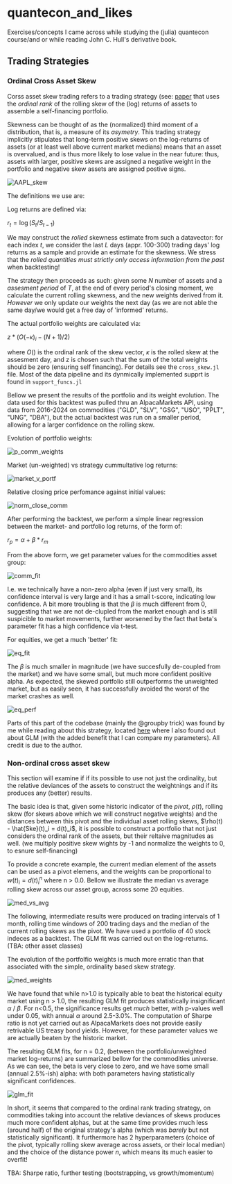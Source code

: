 # quantecon_and_likes
Exercises/concepts I came across while studying the (julia) quantecon course/and or while reading John C. Hull's derivative book.

## Trading Strategies
### Ordinal Cross Asset Skew

Corss asset skew trading refers to a trading strategy (see: [paper](https://www.pm-research.com/content/iijpormgmt/48/4/194) that uses the _ordinal rank_ of the rolling skew of the (log) returns of assets to assemble a self-financing portfolio. 

Skewness can be thought of as the (normalized) third moment of a distribution, that is, a measure of its _asymetry_. This trading strategy implicitly stipulates that long-term positive skews on the log-returns of assets (or at least well above current market medians) means that an asset is overvalued, and is thus more likely to lose value in the near future: thus, assets with larger, positive skews are assigned a negative weight in the portfolio and negative skew assets are assigned postive signs.

![AAPL_skew](https://github.com/ArchHem/quantecon_and_likes/blob/main/visul/AAPL_example_skew.png)

The definitions we use are:

Log returns are defined via:

$r_t = \log(S_t / S_{t-1})$

We may construct the _rolled_ skewness estimate from such a datavector: for each index $t$, we consider the last $L$ days (appr. 100-300) trading days' log returns as a sample and provide an estimate for the skewness. We stress that the _rolled quantities must strictly only access information from the past_ when backtesting! 

The strategy then proceeds as such: given some $N$ number of assets and a _assesment period_ of $T$, at the end of every period's closing moment, we calculate the current rolling skewness, and the new weights derived from it. _However_ we only update our weights the next day (as we are not able the same day/we would get a free day of 'informed' returns.

The actual portfolio weights are calculated via:

$z*(O(-\kappa)_i - (N+1)/2 )$

where $O()$ is the ordinal rank of the skew vector, $\kappa$ is the rolled skew at the assesment day, and z is chosen such that the sum of the total weights should be zero (ensuring self financing). For details see the `cross_skew.jl` file. Most of the data pipeline and its dynmically implemented supprt is found in `support_funcs.jl`

Bellow we present the results of the portfolio and its weight evolution. The data used for this backtest was pulled thru an AlpacaMarkets API, using data from 2016-2024 on commodities ("GLD", "SLV", "GSG", "USO", "PPLT", "UNG", "DBA"), but the actual backtest was run on a smaller period, allowing for a larger confidence on the rolling skew. 

Evolution of portfolio weights:

![p_comm_weights](https://github.com/ArchHem/quantecon_and_likes/blob/main/visul/commodities_weights.png)

Market (un-weighted) vs strategy cummultative log returns:

![market_v_portf](https://github.com/ArchHem/quantecon_and_likes/blob/main/visul/market_vs_skew_commodity.png) 

Relative closing price perfomance against initial values:

![norm_close_comm](https://github.com/ArchHem/quantecon_and_likes/blob/main/visul/commodities_norm_asset_perf.png)

After performing the backtest, we perform a simple linear regression between the market- and portfolio log returns, of the form of:

$r_p = \alpha + \beta * r_m$

From the above form, we get parameter values for the commodities asset group:

![comm_fit](https://github.com/ArchHem/quantecon_and_likes/blob/main/visul/commodity_fit.png)

I.e. we technically have a non-zero alpha (even if just very small), its confidence interval is very large and it has a small t-score, indicating low confidence. A bit more troubling is that the $\beta$ is much different from 0, suggesting that we are not de-clupled from the market enough and is still suspicible to market movements, further worsened by the fact that beta's parameter fit has a high confidence via t-test. 

For equities, we get a much 'better' fit:

![eq_fit](https://github.com/ArchHem/quantecon_and_likes/blob/main/visul/equities_fix.png)

The $\beta$ is much smaller in magnitude (we have succesfully de-coupled from the market) and we have some small, but much more confident positive alpha. As expected, the skewed portfolio still outperforms the unweighted market, but as easily seen, it has successfully avoided the worst of the market crashes as well.

![eq_perf](https://github.com/ArchHem/quantecon_and_likes/blob/main/visul/market_vs_skew_equities.png)




Parts of this part of the codebase (mainly the @groupby trick) was found by me while reading about this strategy, located [here](https://dm13450.github.io/2024/02/08/Cross-Asset-Skew-A-Trading-Strategy.html) where I also found out about GLM (with the added benefit that I can compare my parameters). All credit is due to the author.

### Non-ordinal cross asset skew

This section will examine if if its possible to use not just the ordinality, but the relative deviances of the assets to construct the weightnings and if its produces any (better) results. 

The basic idea is that, given some historic indicator of the _pivot_, $\rho(t)$, rolling skew (for skews above which we will construct negative weights) and the distances between this pivot and the individual asset rolling skews, $\rho(t) - \hat{Ske}(t)_i = d(t)_i$, it is possible to construct a portfolio that not just considers the ordinal rank of the assets, but their reltaive magnitudes as well. (we multiply positive skew wights by -1 and normalize the weights to 0, to esnure self-financing)

To provide a concrete example, the current median element of the assets can be used as a pivot elemens, and the weights can be proportional to $w(t)_i = d(t)_i^n$ where n > 0.0. Bellow we illustrate the median vs average rolling skew across our asset group, across some 20 equities. 

![med_vs_avg](https://github.com/ArchHem/quantecon_and_likes/blob/main/visul/Equities_med_vs_avg.png)

The following, intermediate results were produced on trading intervals of 1 month, rolling time windows of 200 trading days and the median of the current rolling skews as the pivot. We have used a portfolio of 40 stock indeces as a backtest. The GLM fit was carried out on the log-returns. (TBA: other asset classes)

The evolution of the portfolfio weights is much more erratic than that associated with the simple, ordinality based skew strategy. 

![med_weights](https://github.com/ArchHem/quantecon_and_likes/blob/main/visul/Equities_weights_n_02_t_200_med.png)

We have found that while n>1.0 is typically able to beat the historical equity market using n > 1.0, the resulting GLM fit produces statistically insignificant $\alpha$ / $\beta$. For n<0.5, the significance results get _much_ better, with p-values well under 0.05, with annual $\alpha$ around 2.5-3.0%. The computation of Sharpe ratio is not yet carried out as AlpacaMarkets does not provide easily retrivable US treasy bond yields. However, for these parameter values we are actually beaten by the historic market. 

The resulting GLM fits, for n = 0.2, (between the portfolio/unweighted market log-returns) are summarized bellow for the commodities universe. As we can see, the beta is very close to zero, and we have some small (annual 2.5%-ish) alpha: with both parameters having statistically significant confidences.

![glm_fit](https://github.com/ArchHem/quantecon_and_likes/blob/main/visul/med_t200_n02_fit.png)

In short, it seems that compared to the ordinal rank trading strategy, on commodities taking into account the relative deviances of skews produces much more confident alphas, but at the same time provides much less (around half) of the original strategy's alpha (which was _barely_ but not statistically significant). It furthermore has 2 hyperparameters (choice of the pivot, typically rolling skew average across assets, or their local median) and the choice of the distance power _n_, which means its much easier to overfit! 

TBA: Sharpe ratio, further testing (bootstrapping, vs growth/momentum)






